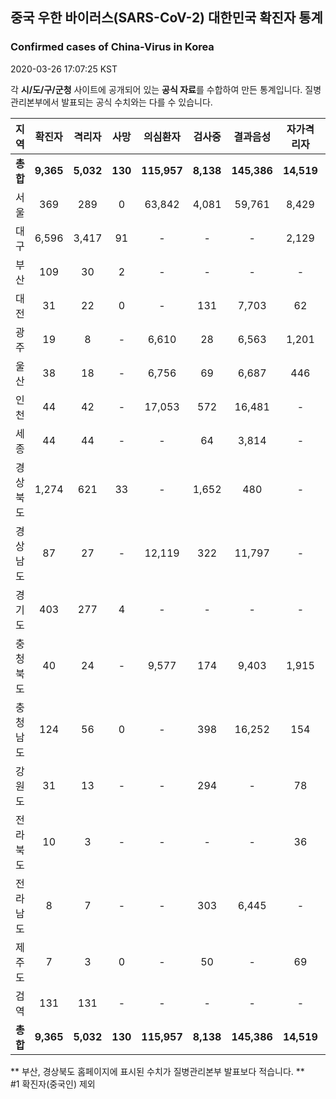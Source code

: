 
## 중국 우한 바이러스(SARS-CoV-2) 대한민국 확진자 통계
### Confirmed cases of China-Virus in Korea
2020-03-26 17:07:25 KST

각 **시/도/구/군청** 사이트에 공개되어 있는 **공식 자료**를 수합하여 만든 통계입니다.
질병관리본부에서 발표되는 공식 수치와는 다를 수 있습니다.


|  지역  | 확진자 |  격리자  |  사망  |  의심환자  |  검사중  |  결과음성  |  자가격리자  |  감시중  |  감시해제  |  퇴원  |
|:------:|:------:|:--------:|:--------:|:----------:|:--------:|:----------------:|:------------:|:--------:|:----------:|:--:|
|**총합**|**9,365**|**5,032**|**130**|**115,957**|**8,138**|**145,386**|**14,519**|**4,345**|**19,413**|**4,147**|
|서울|369|289|0|63,842|4,081|59,761|8,429|2,141|6,288|80|
|대구|6,596|3,417|91|-|-|-|2,129|-|-|3,088|
|부산|109|30|2|-|-|-|-|-|-|77|
|대전|31|22|0|-|131|7,703|62|62|486|9|
|광주|19|8|-|6,610|28|6,563|1,201|92|1,109|11|
|울산|38|18|-|6,756|69|6,687|446|48|398|20|
|인천|44|42|-|17,053|572|16,481|-|-|-|2|
|세종|44|44|-|-|64|3,814|-|-|-|-|
|경상북도|1,274|621|33|-|1,652|480|-|1,697|9,232|564|
|경상남도|87|27|-|12,119|322|11,797|-|-|-|60|
|경기도|403|277|4|-|-|-|-|-|-|122|
|충청북도|40|24|-|9,577|174|9,403|1,915|234|1,681|16|
|충청남도|124|56|0|-|398|16,252|154|-|-|68|
|강원도|31|13|-|-|294|-|78|-|-|18|
|전라북도|10|3|-|-|-|-|36|-|-|7|
|전라남도|8|7|-|-|303|6,445|-|71|219|1|
|제주도|7|3|0|-|50|-|69|-|-|4|
|검역|131|131|-|-|-|-|-|-|-|-|
|**총합**|**9,365**|**5,032**|**130**|**115,957**|**8,138**|**145,386**|**14,519**|**4,345**|**19,413**|**4,147**|


** 부산, 경상북도 홈페이지에 표시된 수치가 질병관리본부 발표보다 적습니다. **<br>
#1 확진자(중국인) 제외
    